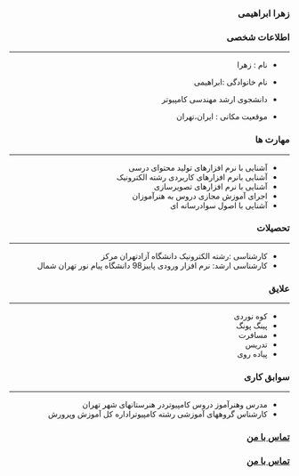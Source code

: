 <style type="text/css">
body{
 direction:rtl;
}
</style>
### زهرا ابراهیمی


### اطلاعات شخصی

---
+ نام : زهرا 
+ نام خانوادگی :ابراهیمی

+ دانشجوی ارشد مهندسی کامپیوتر
+ موقعیت مکانی : ایران،تهران


### مهارت ها

---
+ آشنایی با نرم افزارهای تولید محتوای درسی
+ آشنایی بانرم افزارهای کاربردی رشته الکترونیک
+ آشنایی با نرم افزارهای تصویرسازی
+ اجرای آموزش مجازی دروس به هنرآموزان
+   آشنایی با اصول سوادرسانه ای
### تحصیلات

---

+ کارشناسی :رشته الکترونیک دانشگاه آزادتهران مرکز  
+ کارشناسی ارشد: نرم افزار ورودی پاییز98 دانشگاه پیام نور تهران شمال 

### علایق

---
+ کوه نوردی
+ پینگ پونگ
+ مسافرت
+ تدریس  
+ پیاده روی
### سوابق کاری

---
+ مدرس وهنرآموز دروس کامپیوتردر هنرستانهای شهر تهران 
+  کارشناس گروههای آموزشی رشته کامپیوتراداره کل آموزش وپرورش

### [تماس با من](https://t.me/TeacherEbrahimi)
### [تماس با من](email:ebrahimi.z1354agmail.com)
